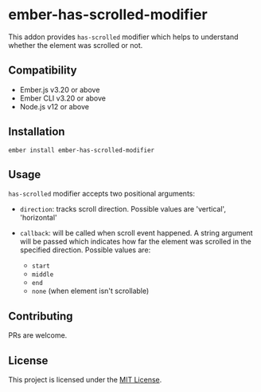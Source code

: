 ember-has-scrolled-modifier
==============================================================================

This addon provides `has-scrolled` modifier which helps to understand whether the element was scrolled or not.


Compatibility
------------------------------------------------------------------------------

* Ember.js v3.20 or above
* Ember CLI v3.20 or above
* Node.js v12 or above


Installation
------------------------------------------------------------------------------

```
ember install ember-has-scrolled-modifier
```


Usage
------------------------------------------------------------------------------

`has-scrolled` modifier accepts two positional arguments:

- `direction`: tracks scroll direction. Possible values are 'vertical', 'horizontal'
- `callback`: will be called when scroll event happened. A string argument will be passed which indicates how far the element was scrolled in the specified direction. Possible values are:

  - `start`
  - `middle`
  - `end`
  - `none` (when element isn't scrollable)


Contributing
------------------------------------------------------------------------------

PRs are welcome.


License
------------------------------------------------------------------------------

This project is licensed under the [MIT License](LICENSE.md).
